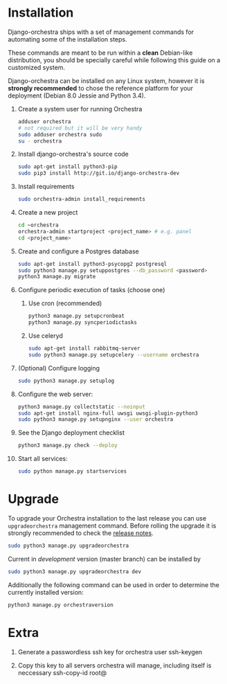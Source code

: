 Installation
============

Django-orchestra ships with a set of management commands for automating some of the installation steps.

These commands are meant to be run within a **clean** Debian-like distribution, you should be specially careful while following this guide on a customized system.

Django-orchestra can be installed on any Linux system, however it is **strongly recommended** to chose the reference platform for your deployment (Debian 8.0 Jessie and Python 3.4).


1. Create a system user for running Orchestra
    ```bash
    adduser orchestra
    # not required but it will be very handy
    sudo adduser orchestra sudo
    su - orchestra
    ```

2. Install django-orchestra's source code
    ```bash
    sudo apt-get install python3-pip
    sudo pip3 install http://git.io/django-orchestra-dev
    ```

3. Install requirements
    ```bash
    sudo orchestra-admin install_requirements
    ```

4. Create a new project
    ```bash
    cd ~orchestra
    orchestra-admin startproject <project_name> # e.g. panel
    cd <project_name>
    ```

5. Create and configure a Postgres database
    ```bash
    sudo apt-get install python3-psycopg2 postgresql
    sudo python3 manage.py setuppostgres --db_password <password>
    python3 manage.py migrate
    ```

6. Configure periodic execution of tasks (choose one)
    1. Use cron (recommended)
        ```bash
        python3 manage.py setupcronbeat
        python3 manage.py syncperiodictasks
        ```

    2. Use celeryd
        ```bash
        sudo apt-get install rabbitmq-server
        sudo python3 manage.py setupcelery --username orchestra
        ```

7. (Optional) Configure logging
    ```bash
    sudo python3 manage.py setuplog
    ```

8. Configure the web server:
    ```bash
    python3 manage.py collectstatic --noinput
    sudo apt-get install nginx-full uwsgi uwsgi-plugin-python3
    sudo python3 manage.py setupnginx --user orchestra
    ```

6. See the Django deployment checklist
    ```bash
    python3 manage.py check --deploy
    ```

9. Start all services:
    ```bash
    sudo python manage.py startservices
    ```


Upgrade
=======
To upgrade your Orchestra installation to the last release you can use `upgradeorchestra` management command. Before rolling the upgrade it is strongly recommended to check the [release notes](http://django-orchestra.readthedocs.org/en/latest/).
```bash
sudo python3 manage.py upgradeorchestra
```

Current in *development* version (master branch) can be installed by
```bash
sudo python3 manage.py upgradeorchestra dev
```

Additionally the following command can be used in order to determine the currently installed version:
```bash
python3 manage.py orchestraversion
```


Extra
=====

1. Generate a passwordless ssh key for orchestra user
ssh-keygen

2. Copy this key to all servers orchestra will manage, including itself is neccessary
ssh-copy-id root@<server-address>

